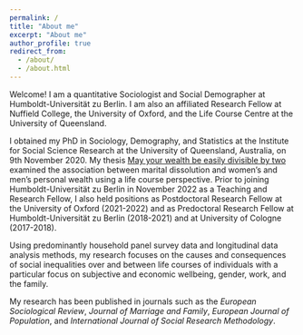 ```yaml
---
permalink: /
title: "About me"
excerpt: "About me"
author_profile: true
redirect_from: 
  - /about/
  - /about.html
---
```


Welcome! I am a quantitative Sociologist and Social Demographer at Humboldt-Universität zu Berlin. I am also an affiliated Research Fellow at Nuffield College, the University of Oxford, and the Life Course Centre at the University of Queensland. 

I obtained my PhD in Sociology, Demography, and Statistics at the Institute for Social Science Research at the University of Queensland, Australia, on 9th November 2020. My thesis [May your wealth be easily divisible by two](https://espace.library.uq.edu.au/data/UQ_e712149/s4224642_phd_thesis.pdf?Expires=1668267778&Key-Pair-Id=APKAJKNBJ4MJBJNC6NLQ&Signature=OhnstB6hD4VfYCpHT72npMVfMIAm7AdWrXUknvDCYjin0ALXT69BiC5U61Gy07PzBniByrvkEnzGp2XKKqKQQ2QEgsCXKG-ozhLQpm5vpOBKDeT75tfPYajHjlmAfWJIAyaF0Hie70v6~vDJKlyEcYAh56JHt5tBhNgj8iyOUGHpvvl7U2tqVS7a4JA-XbuoKBaB0WbVPolw089K2ccjxqQ3bGldONz6oSmwiSNflJYjKgdrkMx-iD~r3c8akvYNDqKfUX9h9iKDVNUhEMnEdABea91J8jr2HQLPcTiuJJ~BfA~4GjbH2QBE-RVAok89AgVxC1ivcQhj~ibSqoi2zw__) examined the association between marital dissolution and women’s and men’s personal wealth using a life course perspective. Prior to joining Humboldt-Universität zu Berlin in November 2022 as a Teaching and Research Fellow, I also held positions as Postdoctoral Research Fellow at the University of Oxford (2021-2022) and as Predoctoral Research Fellow at Humboldt-Universität zu Berlin (2018-2021) and at University of Cologne (2017-2018).

Using predominantly household panel survey data and longitudinal data analysis methods, my research focuses on the causes and consequences of social inequalities over and between life courses of individuals with a particular focus on subjective and economic wellbeing, gender, work, and the family.

My research has been published in journals such as the *European Sociological Review*, *Journal of Marriage and Family*, *European Journal of Population*, and *International Journal of Social Research Methodology*.
